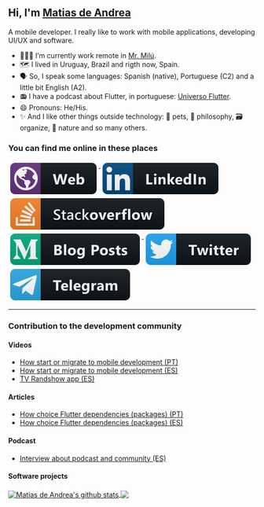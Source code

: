 ## Hi, I'm [Matias de Andrea](https://deandreamatias.com)
A mobile developer. I really like to work with mobile applications, developing UI/UX and software.


- 👨🏽‍💻 I’m currently work remote in [Mr. Milú](https://mrmilu.com/).
- 🗺 I lived in Uruguay, Brazil and rigth now, Spain.
- 🗣 So, I speak some languages: Spanish (native), Portuguese (C2) and a little bit English (A2).
- 📻 I have a podcast about Flutter, in portuguese: [Universo Flutter](https://anchor.fm/universoflutter).
- 😄 Pronouns: He/His.
- ✨ And I like other things outside technology: 🐶 pets, 📖 philosophy, 🗃 organize, 🌳 nature and so many others.

### You can find me online in these places


<p align="left">
 <a href="https://deandreamatias.com">
    <img src="https://raw.githubusercontent.com/deandreamatias/deandreamatias/master/resources/web.svg" alt="Website" style="vertical-align:top; margin:4px">
  </a>
  <a href="https://www.linkedin.com/in/deandreamatias/">
    <img src="https://raw.githubusercontent.com/deandreamatias/deandreamatias/master/resources/linkedin.svg" alt="LinkedIn" style="vertical-align:top; margin:4px">
  </a>
  </a>
  <a href="https://stackoverflow.com/users/story/8700272">
    <img src="https://raw.githubusercontent.com/deandreamatias/deandreamatias/master/resources/stackoverflow.svg" alt="StackOverflow" style="vertical-align:top; margin:4px">
  </a>
  </a>
  <a href="https://medium.com/@deandreamatias">
    <img src="https://raw.githubusercontent.com/deandreamatias/deandreamatias/master/resources/medium.svg" alt="Medium" style="vertical-align:top; margin:4px">
  </a>
  <a href="https://twitter.com/deandreamatias">
    <img src="https://raw.githubusercontent.com/deandreamatias/deandreamatias/master/resources/twitter.svg" alt="Twitter" style="vertical-align:top; margin:4px">
  </a>
  <a href="https://t.me/deandreamatias">
    <img src="https://raw.githubusercontent.com/deandreamatias/deandreamatias/master/resources/telegram.svg" alt="Telegram" style="vertical-align:top; margin:4px">
  </a>
</p>

<hr>

### Contribution to the development community

#### Videos

  - [How start or migrate to mobile development (PT)](https://youtu.be/wGnb65r8RIA?t=25)
  - [How start or migrate to mobile development (ES)](https://youtu.be/EQUxi4gKoLA)
  - [TV Randshow app (ES)](https://youtu.be/Ggio7N9eUqk?t=4111)

#### Articles

  - [How choice Flutter dependencies (packages) (PT)](https://medium.com/@deandreamatias/escolhendo-dependencias-packages-em-flutter-5ab5515d3771)
  - [How choice Flutter dependencies (packages) (ES)](https://medium.com/flutter-espa%C3%B1a/eligiendo-dependencias-packages-en-flutter-8c8bf2136c4b)

#### Podcast

  - [Interview about podcast and community (ES)](https://anchor.fm/flutterconf/episodes/02-Entrevista-con-Matas-de-Andrea--el-Universo-de-la-comunidad-Flutter-en-portugus-etd0qi)

#### Software projects

<a href="https://github.com/deandreamatias">
 <img align="center" src="https://github-readme-stats.vercel.app/api?username=deandreamatias&show_icons=true&theme=dark&layout=compact" alt="Matias de Andrea's github stats"/>
</a>
<a href="https://github.com/deandreamatias">
  <img align="center" src="https://github-readme-stats.vercel.app/api/top-langs/?username=deandreamatias&theme=dark&layout=compact" />
</a>
